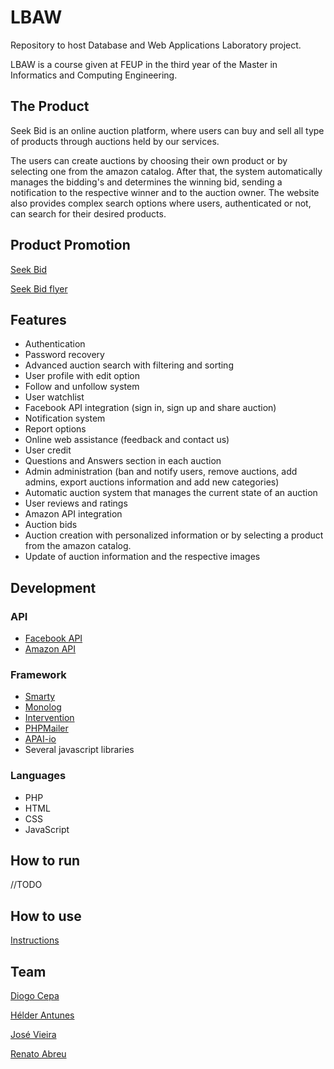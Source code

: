 # LBAW
Repository to host Database and Web Applications Laboratory project.

LBAW is a course given at FEUP in the third year of the Master in Informatics and Computing Engineering.

## The Product
Seek Bid is an online auction platform, where users can buy and sell all type of products through auctions held by our services.

The users can create auctions by choosing their own product or by selecting one from the amazon catalog. After that, the system automatically manages the bidding's and determines the winning bid, sending a notification to the respective winner and to the auction owner. The website also provides complex search options where users, authenticated or not, can search for their desired products.

## Product Promotion

[Seek Bid](https://www.youtube.com/watch?v=VZ_m_z_PECU&feature=youtu.be)

[Seek Bid flyer](https://www.youtube.com/watch?v=VZ_m_z_PECU&feature=youtu.be)

## Features
* Authentication
* Password recovery
* Advanced auction search with filtering and sorting
* User profile with edit option
* Follow and unfollow system
* User watchlist
* Facebook API integration (sign in, sign up and share auction)
* Notification system
* Report options
* Online web assistance (feedback and contact us)
* User credit
* Questions and Answers section in each auction
* Admin administration (ban and notify users, remove auctions, add admins, export auctions information and add new categories)
* Automatic auction system that manages the current state of an auction
* User reviews and ratings
* Amazon API integration
* Auction bids
* Auction creation with personalized information or by selecting a product from the amazon catalog.
* Update of auction information and the respective images

## Development

### API
* [Facebook API](https://developers.facebook.com/)
* [Amazon API](https://aws.amazon.com/pt/api-gateway/)

### Framework
* [Smarty](http://www.smarty.net/)
* [Monolog](https://github.com/Seldaek/monolog)
* [Intervention](https://github.com/Intervention)
* [PHPMailer](https://github.com/PHPMailer/PHPMailer)
* [APAI-io](https://github.com/Exeu/apai-io)
* Several javascript libraries

### Languages 
* PHP
* HTML
* CSS
* JavaScript

## How to run

//TODO

## How to use
[Instructions](https://github.com/renatoabreu11/LBAW/blob/master/docs/Seek%20Bid%20-%20How%20To%20Use.pdf)

## Team 
[Diogo Cepa](https://github.com/dcepa95)

[Hélder Antunes](https://github.com/HelderAntunes)

[José Vieira](https://github.com/Evenilink)

[Renato Abreu](https://github.com/renatoabreu11)
